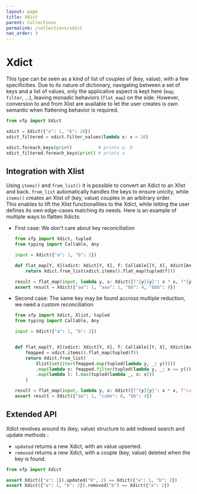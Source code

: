 ```yaml
---
layout: page
title: Xdict
parent: Collections
permalink: /collections/xdict
nav_order: 3
---
```


<h1 style="font-weight: bold">Xdict</h1>

This type can be seen as a kind of list of couples of (key, value), with a few specificities. Due to its nature of dictionary, navigating between a set of keys and a list of values, only the applicative aspect is kept here (`map`, `filter`, ...), leaving monadic behaviors (`flat_map`) on the side. However, conversion to and from Xlist are available to let the user creates is own semantic when flattening behavior is required.

```python
from xfp import Xdict

xdict = Xdict({"a": 1, "b": 20})
xdict_filtered = xdict.filter_values(lambda x: x < 10)

xdict.foreach_keys(print)          # prints a, b
xdict_filtered.foreach_keys(print) # prints a
```

## Integration with Xlist

Using `items()` and `from_list()` it is possible to convert an Xdict to an Xlist and back. `from_list` automatically handles the keys to ensure unicity, while `items()` creates an Xlist of (key, value) couples in an arbitrary order.  
This enables to lift the Xlist functionalities to the Xdict, while letting the user defines its own edge-cases matching its needs. Here is an example of multiple ways to flatten Xdicts:

- First case: We don't care about key reconciliation
    ```python
    from xfp import Xdict, tupled
    from typing import Callable, Any

    input = Xdict({"a": 1, "b": 2})
    
    def flat_map[Y, X](xdict: Xdict[Y, X], f: Callable[[Y, X], Xdict[Any, Any]]) -> Xdict[Any, Any]:
        return Xdict.from_list(xdict.items().flat_map(tupled(f)))

    result = flat_map(input, lambda y, x: Xdict({f"{y}{y}": x * x, f"{y}{y}{y}": x * x * x}))
    assert result = Xdict({"aa": 1, "aaa": 1, "bb": 4, "bbb": 8})
    ```
- Second case: The same key may be found accross multiple reduction, we need a custom reconciliation 
    ```python
    from xfp import Xdict, Xlist, tupled
    from typing import Callable, Any

    input = Xdict({"a": 1, "b": 2})


    def flat_map[Y, X](xdict: Xdict[Y, X], f: Callable[[Y, X], Xdict[Any, Any]]) -> Xdict[Any, Any]:
        fmapped = xdict.items().flat_map(tupled(f))
        return Xdict.from_list(
            Xlist(set(iter(fmapped.map(tupled(lambda y, _: y)))))        # we get a list of distinct keys
            .map(lambda x: fmapped.filter(tupled(lambda y, _: x == y)))  # we split our flat_mapped (key, value) list by keys
            .map(lambda l: l.max(tupled(lambda _, x: x)))                # we only keep the maximum value for each sublist
        )

    result = flat_map(input, lambda y, x: Xdict({f"{y}{y}": x * x, f"cube": x * x * x}))
    assert result = Xdict({"aa": 1, "cube": 8, "bb": 4})
    ```

## Extended API

Xdict revolves around its (key, value) structure to add indexed search and update methods :
- `updated` returns a new Xdict, with an value upserted.
- `removed` returns a new Xdict, with a couple (key, value) deleted when the key is found.

```python
from xfp import Xdict

assert Xdict({"a": 1}).updated("b", 2) == Xdict({"a": 1, "b": 2})
assert Xdict({"a": 1, "b": 2}).removed("b") == Xdict({"a": 1})
```
